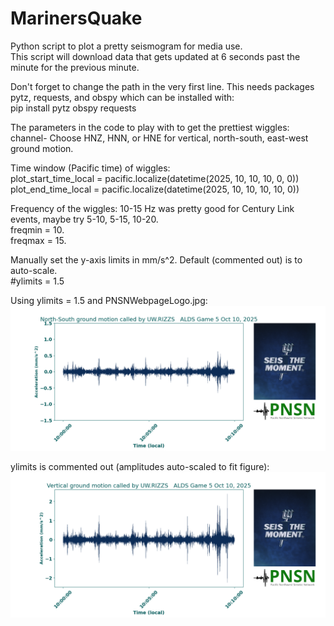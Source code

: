 # MarinersQuake
Python script to plot a pretty seismogram for media use.  
This script will download data that gets updated at 6 seconds past the minute for the previous minute.

Don't forget to change the path in the very first line.  This needs packages pytz, requests, and obspy which can be installed with:\
pip install pytz obspy requests


The parameters in the code to play with to get the prettiest wiggles:\
channel- Choose HNZ, HNN, or HNE for vertical, north-south, east-west ground motion.

Time window (Pacific time) of wiggles:\
plot_start_time_local = pacific.localize(datetime(2025, 10, 10, 10, 0, 0))\
plot_end_time_local = pacific.localize(datetime(2025, 10, 10, 10, 10, 0))

Frequency of the wiggles:  10-15 Hz was pretty good for Century Link events, maybe try 5-10, 5-15, 10-20.\
freqmin = 10.\
freqmax = 15.

Manually set the y-axis limits in mm/s^2.  Default (commented out) is to auto-scale.\
#ylimits = 1.5

Using ylimits = 1.5 and PNSNWebpageLogo.jpg:\
![Using PNSNWebpageLogo.jpg](https://github.com/pnsn/MarinersQuake/blob/main/seismogram_UW.RIZZS.HNN_Acceleration.png)

ylimits is commented out (amplitudes auto-scaled to fit figure):\
![Using PNSNLogo_RGB_Main.png](https://github.com/pnsn/MarinersQuake/blob/main/seismogram_UW.RIZZS.HNZ_Acceleration.png)



